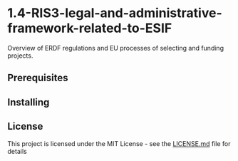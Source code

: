 # 1.4-RIS3-legal-and-administrative-framework-related-to-ESIF
Οverview of ERDF regulations and EU processes of selecting and funding projects.

## Prerequisites

## Installing

## License
This project is licensed under the MIT License - see the [LICENSE.md](https://opensource.org/licenses/MIT) file for details
